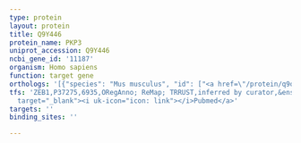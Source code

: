 ```yaml
---
type: protein
layout: protein
title: Q9Y446
protein_name: PKP3
uniprot_accession: Q9Y446
ncbi_gene_id: '11187'
organism: Homo sapiens
function: target gene
orthologs: '[{"species": "Mus musculus", "id": ["<a href=\"/protein/q9qy23\">Q9QY23</a>"]}, {"species": "Rattus norvegicus", "id": ["D3ZJ50"]}]'
tfs: 'ZEB1,P37275,6935,ORegAnno; ReMap; TRRUST,inferred by curator,&ensp;<a href="https://www.ncbi.nlm.nih.gov/pubmed/?term=17391671%5Buid%5D+OR+26578589%5Buid%5D+OR+29126285%5Buid%5D+OR+29087512%5Buid%5D"
  target="_blank"><i uk-icon="icon: link"></i>Pubmed</a>'
targets: ''
binding_sites: ''

---
```

